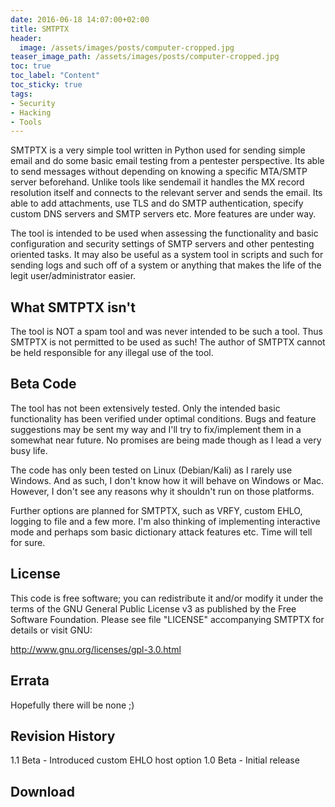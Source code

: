 ```yaml
---
date: 2016-06-18 14:07:00+02:00
title: SMTPTX
header:
  image: /assets/images/posts/computer-cropped.jpg
teaser_image_path: /assets/images/posts/computer-cropped.jpg
toc: true
toc_label: "Content"
toc_sticky: true
tags:
- Security
- Hacking
- Tools
---
```


SMTPTX is a very simple tool written in Python used for sending simple email and do some basic email testing from a pentester perspective. Its able to send messages without depending on knowing a specific MTA/SMTP server beforehand. Unlike tools like sendemail it handles the MX record resolution itself and connects to the relevant server and sends the email. Its able to add attachments, use TLS and do SMTP authentication, specify custom DNS servers and SMTP servers etc. More features are under way.

The tool is intended to be used when assessing the functionality and basic configuration and security settings of SMTP servers and other pentesting oriented tasks. It may also be useful as a system tool in scripts and such for sending logs and such off of a system or anything that makes the life of the legit user/administrator easier.


## What SMTPTX isn't

The tool is NOT a spam tool and was never intended to be such a tool. Thus SMTPTX is not permitted to be used as such! The author of SMTPTX cannot be held responsible for any illegal use of the tool.


## Beta Code

The tool has not been extensively tested. Only the intended basic functionality has been verified under optimal conditions. Bugs and feature suggestions may be sent my way and I'll try to fix/implement them in a somewhat near future. No promises are being made though as I lead a very busy life.

The code has only been tested on Linux (Debian/Kali) as I rarely use Windows. And as such, I don't know how it will behave on Windows or Mac. However, I don't see any reasons why it shouldn't run on those platforms.

Further options are planned for SMTPTX, such as VRFY, custom EHLO, logging to file and a few more. I'm also thinking of implementing interactive mode and perhaps som basic dictionary attack features etc. Time will tell for sure.


## License

This code is free software; you can redistribute it and/or modify it under the terms of the GNU General Public License v3 as published by the Free Software Foundation. Please see file "LICENSE" accompanying SMTPTX for details or visit GNU:

http://www.gnu.org/licenses/gpl-3.0.html


## Errata

Hopefully there will be none ;)


## Revision History
1.1 Beta - Introduced custom EHLO host option
1.0 Beta - Initial release


## Download

<To be updated>